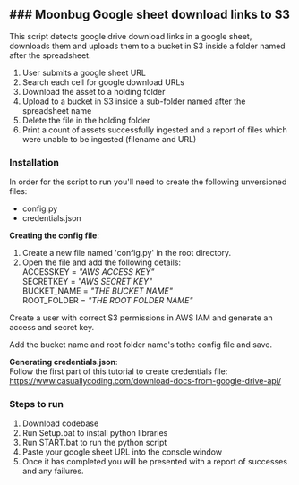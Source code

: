 ## ### Moonbug Google sheet download links to S3
This script detects google drive download links in a google sheet, downloads them and uploads them to a bucket in S3 inside a folder named after the spreadsheet.
1. User submits a google sheet URL
1. Search each cell for google download URLs
1. Download the asset to a holding folder
1. Upload to a bucket in S3 inside a sub-folder named after the spreadsheet name
1. Delete the file in the holding folder
1. Print a count of assets successfully ingested and a report of files which were unable to be ingested (filename and URL)

### Installation
In order for the script to run you'll need to create the following unversioned files:
- config.py
- credentials.json

**Creating the config file**:
1. Create a new file named 'config.py' in the root directory.
1. Open the file and add the following details:  
ACCESSKEY = *"AWS ACCESS KEY"*  
SECRETKEY = *"AWS SECRET KEY"*  
BUCKET_NAME = *"THE BUCKET NAME"*  
ROOT_FOLDER = *"THE ROOT FOLDER NAME"*  

Create a user with correct S3 permissions in AWS IAM and generate an access and secret key. 

Add the bucket name and root folder name's tothe config file and save.

**Generating credentials.json**:  
Follow the first part of this tutorial to create credentials file:
https://www.casuallycoding.com/download-docs-from-google-drive-api/

### Steps to run
1. Download codebase 
1. Run Setup.bat to install python libraries
1. Run START.bat to run the python script
1. Paste your google sheet URL into the console window
1. Once it has completed you will be presented with a report of successes and any failures.

